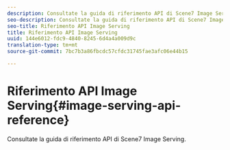 ```yaml
---
description: Consultate la guida di riferimento API di Scene7 Image Serving.
seo-description: Consultate la guida di riferimento API di Scene7 Image Serving.
seo-title: Riferimento API Image Serving
title: Riferimento API Image Serving
uuid: 144e6012-fdc9-4840-8245-6d4a4a009d9c
translation-type: tm+mt
source-git-commit: 7bc7b3a86fbcdc57cfdc31745fae3afc06e44b15

---
```



# Riferimento API Image Serving{#image-serving-api-reference}

Consultate la guida di riferimento API di Scene7 Image Serving.

